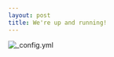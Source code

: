 ```yaml
---
layout: post
title: We're up and running!
---
```


![_config.yml](https://farm6.staticflickr.com/5497/12533898765_19efed5715_b.jpg)
